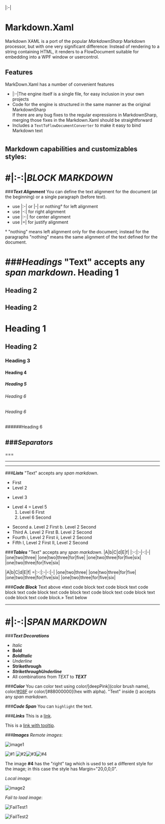 ﻿|:-|
# Markdown.Xaml #

Markdown XAML is a port of the popular *MarkdownSharp* Markdown processor, but 
with one very significant difference: Instead of rendering to a string 
containing HTML, it renders to a FlowDocument suitable for embedding into a 
WPF window or usercontrol.

## Features ##

MarkDown.Xaml has a number of convenient features

* |:-|The engine itself is a single file, for easy inclusion in your own projects
* Code for the engine is structured in the same manner as the original MarkdownSharp  
If there are any bug fixes to the regular expressions in MarkdownSharp, merging those fixes in the Markdown.Xaml should be straightforward
* Includes a `TextToFlowDocumentConverter` to make it easy to bind Markdown text

# 
## Markdown capabilities and customizables styles: ##

#|:-:|***_BLOCK MARKDOWN_***
 ===



###***_Text Alignment_***
You can define the text alignment for the document (at the beginning) or a single paragraph (before text).

+ use |:-| or |-| or nothing° for left alignment
+ use |-:| for right alignment
+ use |:-:| for center alignment
+ use |=| for justify alignment

° "nothing" means left alignment only for the document; instead for the paragraphs "nothing" means the same alignment of the text defined for the document.



###***_Headings_***
"Text" accepts any _span markdown_.
Heading 1
=
Heading 2
-
Heading 2
-----------
# Heading 1
## Heading 2
### Heading 3
#### Heading 4
##### Heading 5
###### Heading 6
###### Heading 6 #######
######Heading 6



###***_Separators_***
 ---
 ===
 ***
 ___



###***_Lists_***
"Text" accepts any _span markdown_.

* First
 * Level 2
  + Level 3
   - Level 4
    = Level 5
     1. Level 6 First
     2. Level 6 Second
* Second
 a. Level 2 First
 b. Level 2 Second
* Third
 A. Level 2 First
 B. Level 2 Second
* Fourth
 i, Level 2 First
 ii, Level 2 Second
* Fifth
 I, Level 2 First
 II, Level 2 Second



###***_Tables_***
"Text" accepts any _span markdown_.
|A|b|C|d|E|f|
|:-:|:-|-:|-|
|one|two|three|
|one|two|three|for|five|
|one|two|three|for|five|six|
|one|two|three|for|five|six|

|A|b|C|d|E|f|
=|:-:|:-|-:|-|
|one|two|three|
|one|two|three|for|five|
|one|two|three|for|five|six|
|one|two|three|for|five|six|



###***_Code Block_***
Text above
«text code block text code block text code block text code block text code block text code block text code block text code block text code block.»
Text below




 ___
# 
#|:-:|***_SPAN MARKDOWN_***
 ===



###***_Text Decorations_***
+ *Italic*
+ **Bold**
+ ***BoldItalic***
+ _Underline_
+ __Strikethrough__
+ ___StrikethroughUnderline___
+ All combinations from *_TEXT_* to ***___TEXT___***



###***_Color_***
You can color text using color/[deepPink](color brush name), color/[#08F](hex) or color/[#88000000](hex with alpha).
"Text" inside () accepts any _span markdown_.



###***_Code Span_***
You can `highlight` the text.



###***_Links_***
This is a [link](https://www.google.com).

This is a [link with tooltip](https://www.google.com "Google").



###***_Images_***
_Remote images_: 

![image1](http://placehold.it/350x150)

![#1](http://placehold.it/100x150/0000FF) ![#2](http://placehold.it/100x150/00FFFF)![#3](http://placehold.it/100x150/0000FF)![#4](http://placehold.it/100x150/00FFFF "right")

The image **#4** has the "right" tag which is used to set a different style for the image; in this case the style has Margin="20,0,0,0".

_Local image_: 

![image2](sampleimage.jpg)

_Fail to load image_: 

![FailTest1]()

![FailTest2](ttp://placehold.it/100x150/0000FF)
